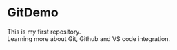 # GitDemo
This is my first repository. <br>Learning more about Git, Github and VS code integration.
